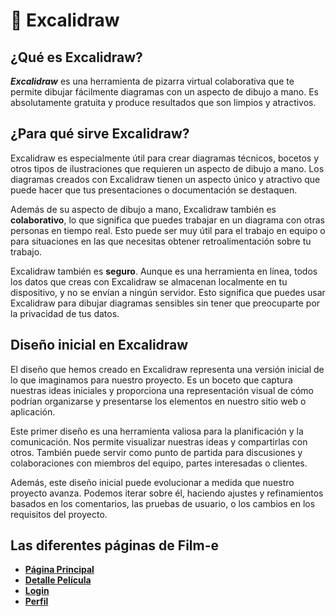 # 🎨 Excalidraw

## ¿Qué es Excalidraw?

***Excalidraw*** es una herramienta de pizarra virtual colaborativa que te permite dibujar fácilmente diagramas con un aspecto de dibujo a mano. Es absolutamente gratuita y produce resultados que son limpios y atractivos.

## ¿Para qué sirve Excalidraw?

Excalidraw es especialmente útil para crear diagramas técnicos, bocetos y otros tipos de ilustraciones que requieren un aspecto de dibujo a mano. Los diagramas creados con Excalidraw tienen un aspecto único y atractivo que puede hacer que tus presentaciones o documentación se destaquen.

Además de su aspecto de dibujo a mano, Excalidraw también es **colaborativo**, lo que significa que puedes trabajar en un diagrama con otras personas en tiempo real. Esto puede ser muy útil para el trabajo en equipo o para situaciones en las que necesitas obtener retroalimentación sobre tu trabajo.

Excalidraw también es **seguro**. Aunque es una herramienta en línea, todos los datos que creas con Excalidraw se almacenan localmente en tu dispositivo, y no se envían a ningún servidor. Esto significa que puedes usar Excalidraw para dibujar diagramas sensibles sin tener que preocuparte por la privacidad de tus datos.

## Diseño inicial en Excalidraw

El diseño que hemos creado en Excalidraw representa una versión inicial de lo que imaginamos para nuestro proyecto. Es un boceto que captura nuestras ideas iniciales y proporciona una representación visual de cómo podrían organizarse y presentarse los elementos en nuestro sitio web o aplicación.

Este primer diseño es una herramienta valiosa para la planificación y la comunicación. Nos permite visualizar nuestras ideas y compartirlas con otros. También puede servir como punto de partida para discusiones y colaboraciones con miembros del equipo, partes interesadas o clientes.

Además, este diseño inicial puede evolucionar a medida que nuestro proyecto avanza. Podemos iterar sobre él, haciendo ajustes y refinamientos basados en los comentarios, las pruebas de usuario, o los cambios en los requisitos del proyecto.



## Las diferentes páginas de Film-e

- [**Página Principal**](paginaPrincipal.md)
- [**Detalle Película**](paginaDetalles.md)
- [**Login**](login.md)
- [**Perfil**](perfil.md)
